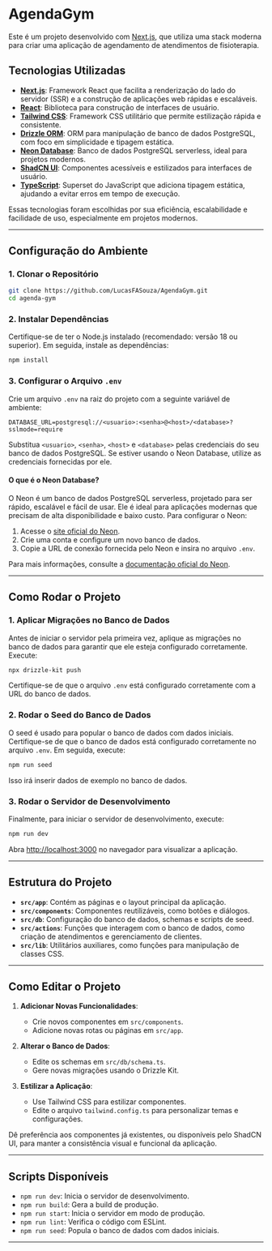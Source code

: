 # AgendaGym

Este é um projeto desenvolvido com [Next.js](https://nextjs.org), que utiliza uma stack moderna para criar uma aplicação de agendamento de atendimentos de fisioterapia.

## Tecnologias Utilizadas

- **[Next.js](https://nextjs.org/)**: Framework React que facilita a renderização do lado do servidor (SSR) e a construção de aplicações web rápidas e escaláveis.
- **[React](https://reactjs.org/)**: Biblioteca para construção de interfaces de usuário.
- **[Tailwind CSS](https://tailwindcss.com/)**: Framework CSS utilitário que permite estilização rápida e consistente.
- **[Drizzle ORM](https://orm.drizzle.team/)**: ORM para manipulação de banco de dados PostgreSQL, com foco em simplicidade e tipagem estática.
- **[Neon Database](https://neon.tech/)**: Banco de dados PostgreSQL serverless, ideal para projetos modernos.
- **[ShadCN UI](https://ui.shadcn.com/)**: Componentes acessíveis e estilizados para interfaces de usuário.
- **[TypeScript](https://www.typescriptlang.org/)**: Superset do JavaScript que adiciona tipagem estática, ajudando a evitar erros em tempo de execução.

Essas tecnologias foram escolhidas por sua eficiência, escalabilidade e facilidade de uso, especialmente em projetos modernos.

---

## Configuração do Ambiente

### 1. Clonar o Repositório

```bash
git clone https://github.com/LucasFASouza/AgendaGym.git
cd agenda-gym
```

### 2. Instalar Dependências

Certifique-se de ter o Node.js instalado (recomendado: versão 18 ou superior). Em seguida, instale as dependências:

```bash
npm install
```

### 3. Configurar o Arquivo `.env`

Crie um arquivo `.env` na raiz do projeto com a seguinte variável de ambiente:

```properties
DATABASE_URL=postgresql://<usuario>:<senha>@<host>/<database>?sslmode=require
```

Substitua `<usuario>`, `<senha>`, `<host>` e `<database>` pelas credenciais do seu banco de dados PostgreSQL. Se estiver usando o Neon Database, utilize as credenciais fornecidas por ele.

#### O que é o Neon Database?

O Neon é um banco de dados PostgreSQL serverless, projetado para ser rápido, escalável e fácil de usar. Ele é ideal para aplicações modernas que precisam de alta disponibilidade e baixo custo. Para configurar o Neon:

1. Acesse o [site oficial do Neon](https://neon.tech/).
2. Crie uma conta e configure um novo banco de dados.
3. Copie a URL de conexão fornecida pelo Neon e insira no arquivo `.env`.

Para mais informações, consulte a [documentação oficial do Neon](https://neon.tech/docs).

---

## Como Rodar o Projeto

### 1. Aplicar Migrações no Banco de Dados

Antes de iniciar o servidor pela primeira vez, aplique as migrações no banco de dados para garantir que ele esteja configurado corretamente. Execute:

```bash
npx drizzle-kit push
```

Certifique-se de que o arquivo `.env` está configurado corretamente com a URL do banco de dados.

### 2. Rodar o Seed do Banco de Dados

O seed é usado para popular o banco de dados com dados iniciais. Certifique-se de que o banco de dados está configurado corretamente no arquivo `.env`. Em seguida, execute:

```bash
npm run seed
```

Isso irá inserir dados de exemplo no banco de dados.

### 3. Rodar o Servidor de Desenvolvimento

Finalmente, para iniciar o servidor de desenvolvimento, execute:

```bash
npm run dev
```

Abra [http://localhost:3000](http://localhost:3000) no navegador para visualizar a aplicação.

---

## Estrutura do Projeto

- **`src/app`**: Contém as páginas e o layout principal da aplicação.
- **`src/components`**: Componentes reutilizáveis, como botões e diálogos.
- **`src/db`**: Configuração do banco de dados, schemas e scripts de seed.
- **`src/actions`**: Funções que interagem com o banco de dados, como criação de atendimentos e gerenciamento de clientes.
- **`src/lib`**: Utilitários auxiliares, como funções para manipulação de classes CSS.

---

## Como Editar o Projeto

1. **Adicionar Novas Funcionalidades**:

   - Crie novos componentes em `src/components`.
   - Adicione novas rotas ou páginas em `src/app`.

2. **Alterar o Banco de Dados**:

   - Edite os schemas em `src/db/schema.ts`.
   - Gere novas migrações usando o Drizzle Kit.

3. **Estilizar a Aplicação**:
   - Use Tailwind CSS para estilizar componentes.
   - Edite o arquivo `tailwind.config.ts` para personalizar temas e configurações.

Dê preferência aos componentes já existentes, ou disponíveis pelo ShadCN UI, para manter a consistência visual e funcional da aplicação.

---

## Scripts Disponíveis

- `npm run dev`: Inicia o servidor de desenvolvimento.
- `npm run build`: Gera a build de produção.
- `npm run start`: Inicia o servidor em modo de produção.
- `npm run lint`: Verifica o código com ESLint.
- `npm run seed`: Popula o banco de dados com dados iniciais.

---
